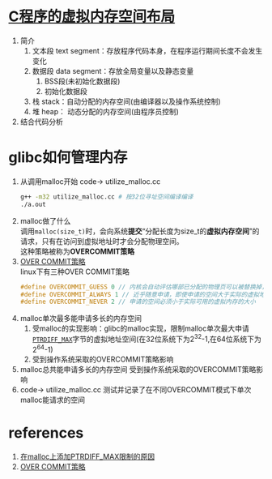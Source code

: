 # [C程序的虚拟内存空间布局](https://www.geeksforgeeks.org/memory-layout-of-c-program/)
1. 简介
   1. 文本段 text segment：存放程序代码本身，在程序运行期间长度不会发生变化
   2. 数据段 data segment：存放全局变量以及静态变量
      1. BSS段(未初始化数据段)
      2. 初始化数据段
   3. 栈 stack：自动分配的内存空间(由编译器以及操作系统控制)
   4. 堆 heap： 动态分配的内存空间(由程序员控制)
2. 结合代码分析
# glibc如何管理内存
1. 从调用malloc开始 code-> utilize_malloc.cc  
   ```bash
   g++ -m32 utilize_malloc.cc # 按32位寻址空间编译编译
   ./a.out
   ```
2. malloc做了什么  
   调用`malloc(size_t)`时，会向系统**提交**“分配长度为size_t的**虚拟内存空间**”的请求，只有在访问到虚拟地址时才会分配物理空间。  
   这种策略被称为**OVERCOMMIT策略**
3. [OVER COMMIT策略](http://www.wowotech.net/memory_management/overcommit.html)  
   linux下有三种OVER COMMIT策略  
   ```c++
   #define OVERCOMMIT_GUESS 0 // 内核会自动评估哪部已分配的物理页可以被替换掉，试图申请更多的空间。是ALWAYS和NEVER策略的折中
   #define OVERCOMMIT_ALWAYS 1 // 近乎随意申请，即使申请的空间大于实际的虚拟地址空间(内存+磁盘交换区)
   #define OVERCOMMIT_NEVER 2 // 申请的空间必须小于实际可用的虚拟内存的大小
   ```
4. malloc单次最多能申请多长的内存空间 
   1. 受malloc的实现影响：glibc的malloc实现，限制malloc单次最大申请[`PTRDIFF_MAX`](https://sourceware.org/bugzilla/show_bug.cgi?id=23741#c2)字节的虚拟地址空间(在32位系统下为$2^{32}$-1,在64位系统下为$2^{64}$-1)
   2. 受到操作系统采取的OVERCOMMIT策略影响
5. malloc总共能申请多长的内存空间
   受到操作系统采取的OVERCOMMIT策略影响
6. code-> utilize_malloc.cc 测试并记录了在不同OVERCOMMIT模式下单次malloc能请求的空间

# references
1. [在malloc上添加PTRDIFF_MAX限制的原因](https://sourceware.org/bugzilla/show_bug.cgi?id=23741#c2)
2. [OVER COMMIT策略](http://www.wowotech.net/memory_management/overcommit.html)